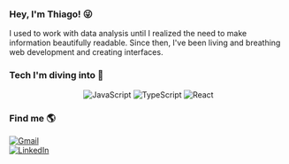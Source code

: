 ### Hey, I'm Thiago! 😜  
I used to work with data analysis until I realized the need to make information beautifully readable. Since then, I've been living and breathing web development and creating interfaces.

### Tech I'm diving into 🚀  

<p align="center">
  <img alt="JavaScript" src="https://img.shields.io/badge/JavaScript-F7DF1E?style=for-the-badge&logo=javascript&logoColor=black">
  <img alt="TypeScript" src="https://img.shields.io/badge/TypeScript-3178C6?style=for-the-badge&logo=typescript&logoColor=white">
  <img alt="React" src="https://img.shields.io/badge/React-61DAFB?style=for-the-badge&logo=react&logoColor=black">
</p>

### Find me 🌎  
[<img alt="Gmail" src="https://img.shields.io/badge/thiagohflima-D14836?style=flat&logo=gmail&logoColor=white">](mailto:thiagohflima+fromgithubprofile@gmail.com)  
[<img alt="LinkedIn" src="https://img.shields.io/badge/thiagohflima-%230077B5.svg?style=flat&logo=linkedin&logoColor=white">](https://www.linkedin.com/in/thiagohflima)  

